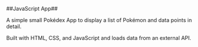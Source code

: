 ##JavaScript App##

A simple small Pokédex App to display a list of Pokémon and data points in detail.

Built with HTML, CSS, and JavaScript and loads data from an external API.

